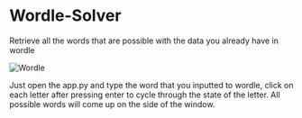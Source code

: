 # Wordle-Solver
Retrieve all the words that are possible with the data you already have in wordle

![Wordle](https://i.imgur.com/lEQ1xAs.png)

Just open the app.py and type the word that you inputted to wordle, click on each letter after pressing enter to cycle through the state of the letter.
All possible words will come up on the side of the window.
